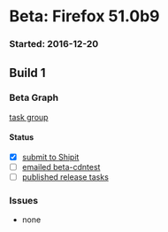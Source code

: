 # Beta: Firefox 51.0b9

### Started: 2016-12-20

## Build 1

### Beta Graph
[task group](https://tools.taskcluster.net/push-inspector/#/-k8zzb1iRI2YPeqnbqUd-A)


#### Status
- [x] [submit to Shipit](https://wiki.mozilla.org/Release:Release_Automation_on_Mercurial:Starting_a_Release#Submit_to_Ship_It)
- [ ] [emailed beta-cdntest](../how-tos/relpro.md#1-email-drivers-re-release-live-on-test-channel)
- [ ] [published release tasks](../how-tos/relpro.md#3-publish-release)

### Issues
- none


